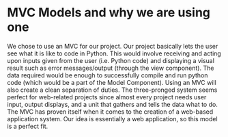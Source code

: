 # MVC Models and why we are using one

We chose to use an MVC for our project. Our project basically lets the user see what it is like to code in Python. This would involve receiving and acting upon inputs given from the user (i.e. Python code) and displaying a visual result such as error messages/output (through the view component). The data required would be enough to successfully compile and run python code (which would be a part of the Model Component). Using an MVC will also create a clean separation of duties. The three-pronged system seems perfect for web-related projects since almost every project needs user input, output displays, and a unit that gathers and tells the data what to do. The MVC has proven itself when it comes to the creation of a web-based application system. Our idea is essentially a web application, so this model is a perfect fit.
